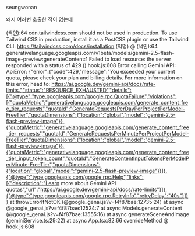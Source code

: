 seungwonan

왜지 여러번 호출한 적이 없는데\
\
(색인):64 cdn.tailwindcss.com should not be used in production. To use Tailwind CSS in production, install it as a PostCSS plugin or use the Tailwind CLI: https://tailwindcss.com/docs/installation
(익명) @ (색인):64
generativelanguage.googleapis.com/v1beta/models/gemini-2.5-flash-image-preview:generateContent:1  Failed to load resource: the server responded with a status of 429 ()
hook.js:608 Error calling Gemini API: ApiError: {"error":{"code":429,"message":"You exceeded your current quota, please check your plan and billing details. For more information on this error, head to: https://ai.google.dev/gemini-api/docs/rate-limits.","status":"RESOURCE_EXHAUSTED","details":[{"@type":"type.googleapis.com/google.rpc.QuotaFailure","violations":[{"quotaMetric":"generativelanguage.googleapis.com/generate_content_free_tier_requests","quotaId":"GenerateRequestsPerDayPerProjectPerModel-FreeTier","quotaDimensions":{"location":"global","model":"gemini-2.5-flash-preview-image"}},{"quotaMetric":"generativelanguage.googleapis.com/generate_content_free_tier_requests","quotaId":"GenerateRequestsPerMinutePerProjectPerModel-FreeTier","quotaDimensions":{"location":"global","model":"gemini-2.5-flash-preview-image"}},{"quotaMetric":"generativelanguage.googleapis.com/generate_content_free_tier_input_token_count","quotaId":"GenerateContentInputTokensPerModelPerMinute-FreeTier","quotaDimensions":{"location":"global","model":"gemini-2.5-flash-preview-image"}}]},{"@type":"type.googleapis.com/google.rpc.Help","links":[{"description":"Learn more about Gemini API quotas","url":"https://ai.google.dev/gemini-api/docs/rate-limits"}]},{"@type":"type.googleapis.com/google.rpc.RetryInfo","retryDelay":"40s"}]}}
    at throwErrorIfNotOK (@google_genai.js?v=f4f87bae:12735:24)
    at async @google_genai.js?v=f4f87bae:12524:7
    at async Models.generateContent (@google_genai.js?v=f4f87bae:13555:16)
    at async generateSceneAndImage (geminiService.ts:29:22)
    at async App.tsx:82:66
overrideMethod @ hook.js:608

